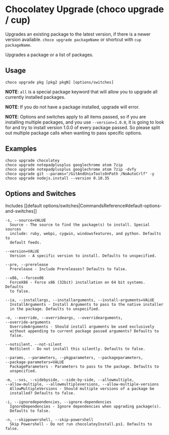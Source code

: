 # Chocolatey Upgrade (choco upgrade / cup)
Upgrades an existing package to the latest version, if there is a newer
version available.
`choco upgrade packageName` or shortcut with `cup packageName`.

Upgrades a package or a list of packages.

## Usage

    choco upgrade pkg [pkg2 pkgN] [options/switches]

**NOTE**: `all` is a special package keyword that will allow you to upgrade
 all currently installed packages.

**NOTE**: If you do not have a package installed, upgrade will error.

**NOTE**: Options and switches apply to all items passed, so if you are installing multiple packages, and you use `--version=1.0.0`, it is going to look for and try to install version 1.0.0 of every package passed. So please split out multiple package calls when wanting to pass specific options.

## Examples

    choco upgrade chocolatey
    choco upgrade notepadplusplus googlechrome atom 7zip
    choco upgrade notepadplusplus googlechrome atom 7zip -dvfy
    choco upgrade git --params="/GitAndUnixToolsOnPath /NoAutoCrlf" -y
    choco upgrade nodejs.install --version 0.10.35


## Options and Switches

Includes [[default options/switches|CommandsReference#default-options-and-switches]]

```
-s, --source=VALUE
  Source - The source to find the package(s) to install. Special sources
  include: ruby, webpi, cygwin, windowsfeatures, and python. Defaults to
  default feeds.

--version=VALUE
  Version - A specific version to install. Defaults to unspecified.

--pre, --prerelease
  Prerelease - Include Prereleases? Defaults to false.

--x86, --forcex86
  ForceX86 - Force x86 (32bit) installation on 64 bit systems. Defaults
  to false.

--ia, --installargs, --installarguments, --install-arguments=VALUE
  InstallArguments - Install Arguments to pass to the native installer
  in the package. Defaults to unspecified.

-o, --override, --overrideargs, --overridearguments,
--override-arguments
  OverrideArguments - Should install arguments be used exclusively
  without appending to current package passed arguments? Defaults to
  false.

--notsilent, --not-silent
  NotSilent - Do not install this silently. Defaults to false.

--params, --parameters, --pkgparameters, --packageparameters,
--package-parameters=VALUE
  PackageParameters - Parameters to pass to the package. Defaults to
  unspecified.

-m, --sxs, --sidebyside, --side-by-side, --allowmultiple,
--allow-multiple, --allowmultipleversions, --allow-multiple-versions
  AllowMultipleVersions - Should multiple versions of a package be
  installed? Defaults to false.

-i, --ignoredependencies, --ignore-dependencies
  IgnoreDependencies - Ignore dependencies when upgrading package(s).
  Defaults to false.

-n, --skippowershell, --skip-powershell
  Skip Powershell - Do not run chocolateyInstall.ps1. Defaults to false.
```

